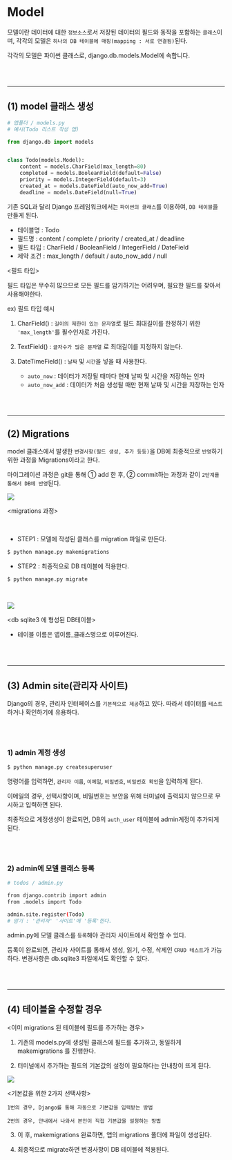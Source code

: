 # Model

모델이란 데이터에 대한 `정보소스`로서 저장된 데이터의 필드와 동작을 포함하는 `클래스`이며, 각각의 모델은 `하나의 DB 테이블에 매핑(mapping : 서로 연결됨)`된다.

각각의 모델은 파이썬 클래스로, django.db.models.Model에 속합니다.

<br>
<br>

---

## (1) model 클래스 생성

```python
# 앱폴더 / models.py
# 예시(Todo 리스트 작성 앱)

from django.db import models


class Todo(models.Model):
    content = models.CharField(max_length=80)
    completed = models.BooleanField(default=False)
    priority = models.IntegerField(default=3)
    created_at = models.DateField(auto_now_add=True)
    deadline = models.DateField(null=True)
```

기존 SQL과 달리 Django 프레임워크에서는 `파이썬의 클래스`를 이용하여, `DB 테이블`을 만들게 된다.

- 테이블명 : Todo
- 필드명 : content / complete / priority / created_at / deadline
- 필드 타입 : CharField / BooleanField / IntegerField / DateField
- 제약 조건 : max_length / default / auto_now_add / null


<필드 타입>

필드 타입은 무수히 많으므로 모든 필드를 암기하기는 어려우며, 필요한 필드를 찾아서 사용해야한다.

ex) 필드 타입 예시

1. CharField() : `길이의 제한이 있는 문자열`로 필드 최대길이를 한정하기 위한 `'max_length'`를 필수인자로 가진다.

2. TextField() : `글자수가 많은 문자열` 로 최대길이를 지정하지 않는다.

3. DateTimeField() : `날짜` 및 `시간`을 넣을 때 사용한다.
    - `auto_now` : 데이터가 저장될 때마다 현재 날짜 및 시간을 저장하는 인자
    - `auto_now_add` : 데이터가 처음 생성될 때만 현재 날짜 및 시간을 저장하는 인자

<br>
<br>

---
## (2) Migrations

model 클래스에서 발생한 `변경사항(필드 생성, 추가 등등)`을 DB에 최종적으로 `반영`하기위한 과정을 Migrations이라고 한다.

마이그레이션 과정은 git을 통해 ① add 한 후, ② commit하는 과정과 같이 `2단계를 통해서 DB에 반영`된다.

![](../img/django_migrations.jpg)

<migrations 과정>

<br>

- STEP1 : 모델에 작성된 클래스를 migration 파일로 만든다.

```bash
$ python manage.py makemigrations
```

- STEP2 : 최종적으로 DB 테이블에 적용한다.

```bash
$ python manage.py migrate
```

<br>

![](../img/django_db.png)

<db sqlite3 에 형성된 DB테이블>

- 테이블 이름은 앱이름_클래스명으로 이루어진다.

<br>
<br>

---
## (3) Admin site(관리자 사이트)

Django의 경우, 관리자 인터페이스를 `기본적으로 제공`하고 있다. 따라서 데이터를 `테스트`하거나 확인하기에 유용하다.

<br>
<br>

### 1) admin 계정 생성

```bash
$ python manage.py createsuperuser
```

명령어를 입력하면, `관리자 이름`, `이메일`, `비밀번호`, `비밀번호 확인`을 입력하게 된다.

이메일의 경우, 선택사항이며, 비밀번호는 보안을 위해 터미널에 출력되지 않으므로 무시하고 입력하면 된다.

최종적으로 계정생성이 완료되면, DB의 `auth_user` 테이블에 admin계정이 추가되게 된다.

<br>
<br>

### 2) admin에 모델 클래스 등록

```bash
# todos / admin.py

from django.contrib import admin
from .models import Todo

admin.site.register(Todo)
# 암기 : '관리자' '사이트'에 '등록'한다.
```

admin.py에 모델 클래스를 `등록`해야 관리자 사이트에서 확인할 수 있다.

등록이 완료되면, 관리자 사이트를 통해서 생성, 읽기, 수정, 삭제인 `CRUD 테스트`가 가능하다. 변경사항은 db.sqlite3 파일에서도 확인할 수 있다.

<br>
<br>

---
## (4) 테이블을 수정할 경우

<이미 migrations 된 테이블에 필드를 추가하는 경우>

1. 기존의 models.py에 생성된 클래스에 필드를 추가하고, 동일하게 makemigrations 를 진행한다.

2. 터미널에서 추가하는 필드의 기본값의 설정이 필요하다는 안내창이 뜨게 된다.

![](../img/django_update.png)

<기본값을 위한 2가지 선택사항>

    1번의 경우, Django를 통해 자동으로 기본값을 입력받는 방법

    2번의 경우, 안내에서 나와서 본인이 직접 기본값을 설정하는 방법

3. 이 후, makemigrations 완료하면, 앱의 migrations 폴더에 파일이 생성된다.

4. 최종적으로 migrate하면 변경사항이 DB 테이블에 적용된다.